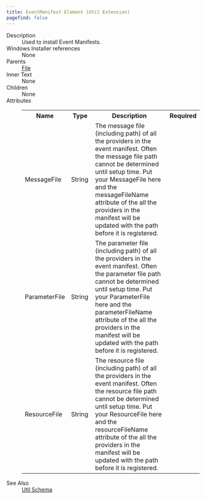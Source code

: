 ```yaml
---
title: EventManifest Element (Util Extension)
pagefind: false
---
```

<dl>
  <dt>Description</dt>
  <dd>Used to install Event Manifests.</dd>
  <dt>Windows Installer references</dt>
  <dd>None</dd>
  <dt>Parents</dt>
  <dd>
    <a href="../../wix/file/">File</a>
  </dd>
  <dt>Inner Text</dt>
  <dd>None</dd>
  <dt>Children</dt>
  <dd>None</dd>
  <dt>Attributes</dt>
  <dd>
    <table cellspacing="0" cellpadding="0" class="schema">
      <tr>
        <th width="15%">Name</th>
        <th width="15%">Type</th>
        <th width="65%">Description</th>
        <th width="15%">Required</th>
      </tr>
      <tr>
        <td>MessageFile</td>
        <td>String</td>
        <td>The message file (including path) of all the providers in the event manifest. Often the message file path cannot be determined until setup time. Put your MessageFile here and the messageFileName attribute of the all the providers in the manifest will be updated with the path before it is registered. </td>
        <td>&nbsp;</td>
      </tr>
      <tr>
        <td>ParameterFile</td>
        <td>String</td>
        <td>The parameter file (including path) of all the providers in the event manifest. Often the parameter file path cannot be determined until setup time. Put your ParameterFile here and the parameterFileName attribute of the all the providers in the manifest will be updated with the path before it is registered. </td>
        <td>&nbsp;</td>
      </tr>
      <tr>
        <td>ResourceFile</td>
        <td>String</td>
        <td>The resource file (including path) of all the providers in the event manifest. Often the resource file path cannot be determined until setup time. Put your ResourceFile here and the resourceFileName attribute of the all the providers in the manifest will be updated with the path before it is registered. </td>
        <td>&nbsp;</td>
      </tr>
    </table>
  </dd>
  <dt>See Also</dt>
  <dd>
    <a href="../">Util Schema</a>
  </dd>
</dl>
